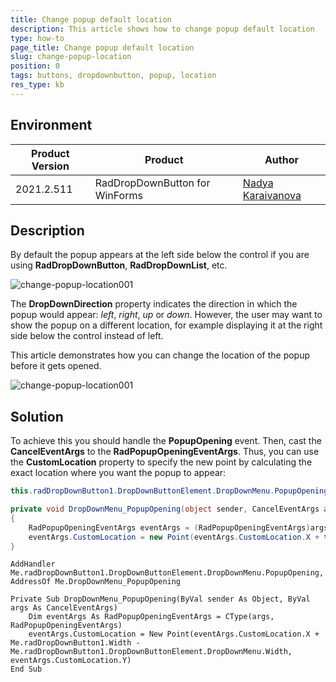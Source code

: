 ```yaml
---
title: Change popup default location
description: This article shows how to change popup default location
type: how-to
page_title: Change popup default location
slug: change-popup-location
position: 0
tags: buttons, dropdownbutton, popup, location
res_type: kb
---
```


## Environment
 
|Product Version|Product|Author|
|----|----|----|
|2021.2.511|RadDropDownButton for WinForms|[Nadya Karaivanova](https://www.telerik.com/blogs/author/nadya-karaivanova)|


## Description

By default the popup appears at the left side below the control if you are using **RadDropDownButton**, **RadDropDownList**, etc. 

![change-popup-location001](images/change-popup-location001.png)

The **DropDownDirection** property indicates the direction in which the popup would appear: *left*, *right*, *up* or *down*. However, the user may want to show the popup on a different location, for example displaying it at the right side below the control instead of left. 

This article demonstrates how you can change the location of the popup before it gets opened. 

![change-popup-location001](images/change-popup-location002.png)

## Solution

To achieve this you should handle the **PopupOpening** event. Then, cast the **CancelEventArgs** to the **RadPopupOpeningEventArgs**. Thus, you can use the **CustomLocation** property to specify the new point by calculating the exact location where you want the popup to appear:


````C#
this.radDropDownButton1.DropDownButtonElement.DropDownMenu.PopupOpening += this.DropDownMenu_PopupOpening;

private void DropDownMenu_PopupOpening(object sender, CancelEventArgs args)
{
    RadPopupOpeningEventArgs eventArgs = (RadPopupOpeningEventArgs)args;
    eventArgs.CustomLocation = new Point(eventArgs.CustomLocation.X + this.radDropDownButton1.Width - this.radDropDownButton1.DropDownButtonElement.DropDownMenu.Width, eventArgs.CustomLocation.Y);
}

````
````VB.NET   
AddHandler Me.radDropDownButton1.DropDownButtonElement.DropDownMenu.PopupOpening, AddressOf Me.DropDownMenu_PopupOpening 

Private Sub DropDownMenu_PopupOpening(ByVal sender As Object, ByVal args As CancelEventArgs)
    Dim eventArgs As RadPopupOpeningEventArgs = CType(args, RadPopupOpeningEventArgs)
    eventArgs.CustomLocation = New Point(eventArgs.CustomLocation.X + Me.radDropDownButton1.Width - Me.radDropDownButton1.DropDownButtonElement.DropDownMenu.Width, eventArgs.CustomLocation.Y)
End Sub
    
````

